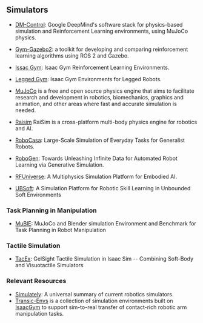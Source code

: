 ## Simulators

- [DM-Control](https://github.com/google-deepmind/dm_control): Google DeepMind's software stack for physics-based simulation and Reinforcement Learning environments, using MuJoCo physics.
- [Gym-Gazebo2](https://github.com/AcutronicRobotics/gym-gazebo2): a toolkit for developing and comparing reinforcement learning algorithms using ROS 2 and Gazebo.
- [Issac Gym](https://github.com/NVIDIA-Omniverse/IsaacGymEnvs): Isaac Gym Reinforcement Learning Environments.
- [Legged Gym](https://github.com/leggedrobotics/legged_gym): Isaac Gym Environments for Legged Robots.
- [MuJoCo](https://mujoco.org/)  is a free and open source physics engine that aims to facilitate research and development in robotics, biomechanics, graphics and animation, and other areas where fast and accurate simulation is needed.
- [Raisim](https://raisim.com/) RaiSim is a cross-platform multi-body physics engine for robotics and AI.

- [RoboCasa](https://github.com/robocasa/robocasa): Large-Scale Simulation of Everyday Tasks for Generalist Robots.

- [RoboGen](https://github.com/Genesis-Embodied-AI/RoboGen): Towards Unleashing Infinite Data for Automated Robot Learning via Generative Simulation.

- [RFUniverse](https://sites.google.com/view/rfuniverse): A Multiphysics Simulation Platform for Embodied AI.

- [UBSoft](https://arxiv.org/abs/2411.12711): A Simulation Platform for Robotic Skill Learning in Unbounded Soft Environments



### Task Planning in Manipulation

- [MuBlE](https://arxiv.org/abs/2503.02834): MuJoCo and Blender simulation Environment and Benchmark for Task Planning in Robot Manipulation



### Tactile Simulation

- [TacEx](https://arxiv.org/abs/2411.04776): GelSight Tactile Simulation in Isaac Sim -- Combining Soft-Body and Visuotactile Simulators




### Relevant Resources

- [Simulately](https://github.com/geng-haoran/Simulately): A universal summary of current robotics simulators.
- [Transic-Envs](https://github.com/transic-robot/transic-envs) is a collection of simulation environments built on [IsaacGym](https://developer.nvidia.com/isaac-gym) to support sim-to-real transfer of contact-rich robotic arm manipulation tasks.
